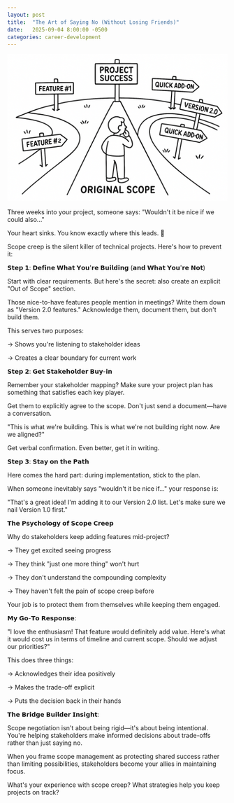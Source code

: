 ```yaml
---
layout: post
title:  "The Art of Saying No (Without Losing Friends)"
date:   2025-09-04 8:00:00 -0500
categories: career-development
---
```


![Lots of distractions along the road to success](/assets/images/posts/2025-09-04-the-art-of-saying-no-without-losing-friends.png)

Three weeks into your project, someone says: "Wouldn't it be nice if we could also..."

Your heart sinks. You know exactly where this leads. 🚨

Scope creep is the silent killer of technical projects. Here's how to prevent it:

𝗦𝘁𝗲𝗽 𝟭: 𝗗𝗲𝗳𝗶𝗻𝗲 𝗪𝗵𝗮𝘁 𝗬𝗼𝘂'𝗿𝗲 𝗕𝘂𝗶𝗹𝗱𝗶𝗻𝗴 (𝗮𝗻𝗱 𝗪𝗵𝗮𝘁 𝗬𝗼𝘂'𝗿𝗲 𝗡𝗼𝘁)

Start with clear requirements. But here's the secret: also create an explicit "Out of Scope" section.

Those nice-to-have features people mention in meetings? Write them down as "Version 2.0 features." Acknowledge them, document them, but don't build them.

This serves two purposes:

→ Shows you're listening to stakeholder ideas

→ Creates a clear boundary for current work

𝗦𝘁𝗲𝗽 𝟮: 𝗚𝗲𝘁 𝗦𝘁𝗮𝗸𝗲𝗵𝗼𝗹𝗱𝗲𝗿 𝗕𝘂𝘆-𝗶𝗻

Remember your stakeholder mapping? Make sure your project plan has something that satisfies each key player.

Get them to explicitly agree to the scope. Don't just send a document—have a conversation.

"This is what we're building. This is what we're not building right now. Are we aligned?"

Get verbal confirmation. Even better, get it in writing.

𝗦𝘁𝗲𝗽 𝟯: 𝗦𝘁𝗮𝘆 𝗼𝗻 𝘁𝗵𝗲 𝗣𝗮𝘁𝗵

Here comes the hard part: during implementation, stick to the plan.

When someone inevitably says "wouldn't it be nice if..." your response is:

"That's a great idea! I'm adding it to our Version 2.0 list. Let's make sure we nail Version 1.0 first."

𝗧𝗵𝗲 𝗣𝘀𝘆𝗰𝗵𝗼𝗹𝗼𝗴𝘆 𝗼𝗳 𝗦𝗰𝗼𝗽𝗲 𝗖𝗿𝗲𝗲𝗽

Why do stakeholders keep adding features mid-project?

→ They get excited seeing progress

→ They think "just one more thing" won't hurt

→ They don't understand the compounding complexity

→ They haven't felt the pain of scope creep before

Your job is to protect them from themselves while keeping them engaged.

𝗠𝘆 𝗚𝗼-𝗧𝗼 𝗥𝗲𝘀𝗽𝗼𝗻𝘀𝗲:

"I love the enthusiasm! That feature would definitely add value. Here's what it would cost us in terms of timeline and current scope. Should we adjust our priorities?"

This does three things:

→ Acknowledges their idea positively

→ Makes the trade-off explicit

→ Puts the decision back in their hands

𝗧𝗵𝗲 𝗕𝗿𝗶𝗱𝗴𝗲 𝗕𝘂𝗶𝗹𝗱𝗲𝗿 𝗜𝗻𝘀𝗶𝗴𝗵𝘁:

Scope negotiation isn't about being rigid—it's about being intentional. You're helping stakeholders make informed decisions about trade-offs rather than just saying no.

When you frame scope management as protecting shared success rather than limiting possibilities, stakeholders become your allies in maintaining focus.

What's your experience with scope creep? What strategies help you keep projects on track?